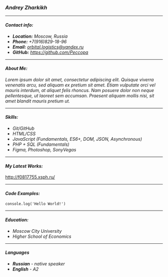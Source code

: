 ### *Andrey Zharkikh*
***
#### *Contact info:*
* ***Location:** Moscow, Russia*
* ***Phone:** +7(916)829-18-96*
* ***Email:** orbital.logistics@yandex.ru*
* ***GitHub:** https://github.com/Peccopa*
***
#### *About Me:*
*Lorem ipsum dolor sit amet, consectetur adipiscing elit. Quisque viverra venenatis arcu, sed aliquam ex pretium sit amet. Etiam vulputate orci vel mauris interdum, at aliquet felis rhoncus. Nam posuere dolor non neque pellentesque, ut laoreet sem accumsan. Praesent aliquam mollis nisi, sit amet blandit mauris pretium ut.*
***
#### *Skills:*
* *Git/GitHub*
* *HTML/CSS*
* *JavaScript (Fundamentals, ES6+, DOM, JSON, Asynchronous)*
* *PHP + SQL (Fundamentals)*
* *Figma, Photoshop, SonyVegas*
***
#### *My Latest Works:*
http://f0817755.xsph.ru/
***
#### *Code Examples:*
`console.log('Hello World!')`
***
#### *Education:*
* *Moscow City University*
* *Higher School of Economics*
***
#### *Languages*
* ***Russian** - native speaker*
* ***English** - A2*